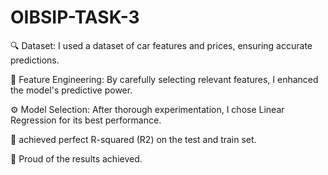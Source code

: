 # OIBSIP-TASK-3

🔍 Dataset: I used a dataset of car features and prices, ensuring accurate predictions.

🧰 Feature Engineering: By carefully selecting relevant features, I enhanced the model's predictive power.

⚙️ Model Selection: After thorough experimentation, I chose Linear Regression for its best performance.

🔧 achieved perfect R-squared (R2) on the test and train set.

🌟 Proud of the results achieved.
